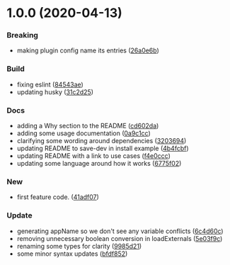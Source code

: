 # 1.0.0 (2020-04-13)


### Breaking

* making plugin config name its entries ([26a0e6b](https://github.com/WTW-IM/isolated-externals-plugin/commit/26a0e6b21cf5776488db06e0f00ce0e806493def))

### Build

* fixing eslint ([84543ae](https://github.com/WTW-IM/isolated-externals-plugin/commit/84543aef293c7b0279a0729dd7a8e2e608d2876e))
* updating husky ([31c2d25](https://github.com/WTW-IM/isolated-externals-plugin/commit/31c2d25a31e4b633bdc66656ad0895d7f2628ebd))

### Docs

* adding a Why section to the README ([cd602da](https://github.com/WTW-IM/isolated-externals-plugin/commit/cd602da7042f2be5acf3eafb8bb9ecb4a8b6bb24))
* adding some usage documentation ([0a9c1cc](https://github.com/WTW-IM/isolated-externals-plugin/commit/0a9c1cce52ccbb7d3d1d84b3986320d72288cb42))
* clarifying some wording around dependencies ([3203694](https://github.com/WTW-IM/isolated-externals-plugin/commit/3203694eae22b90ec20759a8cc4a4d36d5289adb))
* updating README to save-dev in install example ([4b4fcbf](https://github.com/WTW-IM/isolated-externals-plugin/commit/4b4fcbf71615b93a8aca1e19c96c5fc1c50f0351))
* updating README with a link to use cases ([f4e0ccc](https://github.com/WTW-IM/isolated-externals-plugin/commit/f4e0ccc83ee3b92d38daca8440afa7780019d739))
* updating some language around how it works ([6775f02](https://github.com/WTW-IM/isolated-externals-plugin/commit/6775f0201099b6a7fac8cd93dd3dc63d2e76a732))

### New

* first feature code. ([41adf07](https://github.com/WTW-IM/isolated-externals-plugin/commit/41adf07c6373b8da1e7c0f8f71f59a98f59fb568))

### Update

* generating appName so we don't see any variable conflicts ([6c4d60c](https://github.com/WTW-IM/isolated-externals-plugin/commit/6c4d60c2d152861475e3017d86a33f1f73aece85))
* removing unnecessary boolean conversion in loadExternals ([5e03f9c](https://github.com/WTW-IM/isolated-externals-plugin/commit/5e03f9c90c4405700e18ed28108ea2329ef9096b))
* renaming some types for clarity ([9985d21](https://github.com/WTW-IM/isolated-externals-plugin/commit/9985d219b266e0bad30acdd36088c9294c5bdc50))
* some minor syntax updates ([bfdf852](https://github.com/WTW-IM/isolated-externals-plugin/commit/bfdf852c2652d202f5c1836084574387cab15fd5))
